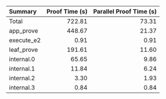 | Summary | Proof Time (s) | Parallel Proof Time (s) |
|:---|---:|---:|
| Total |  722.81 |  73.31 |
| app_prove |  448.67 |  21.37 |
| execute_e2 |  0.91 |  0.91 |
| leaf_prove |  191.61 |  11.60 |
| internal.0 |  65.65 |  9.86 |
| internal.1 |  11.84 |  6.24 |
| internal.2 |  3.30 |  1.93 |
| internal.3 |  0.84 |  0.84 |
